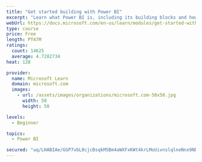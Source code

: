 ```yaml
---
title: "Get started building with Power BI"
excerpt: "Learn what Power BI is, including its building blocks and how they work together."
webUrl: https://docs.microsoft.com/en-us/learn/modules/get-started-with-power-bi/
type: course
price: Free
length: PT47M
ratings:
  count: 14625
  average: 4.7282734
heat: 128

provider:
  name: Microsoft Learn
  domain: microsoft.com
  images:
    - url: /assets/images/organizations/microsoft.com-50x50.jpg
      width: 50
      height: 50

levels:
  - Beginner

topics:
  - Power BI

secured: "uq/LHABIAe/GGP7vbL0cjcBsqkM5Bm4aWXFxKWt4krLMoUivnslqlneNnx9NDWwbRt6dxrp7+eDqwUdU//q6yvJ+LrwWo4LOc5iGXZnONqN76FbDeM0RoHrRyrOnZrCdJJZmsSnCQCGbYrmA/0QDs5UA6Tv5nIIoF/ObwcPtKX6bsCp116mXLxTS35Rc6dbOJa5r9cDATv/X9mnR8/xsxBgCYFmBsAX+U7c/gmXe9bDvuObTOJUJ1wwuKQIo1ym8lmIvHSyOLzYb9D/Pv/Sj9uGD6xqgcU5QWTPFAXgIwcTvTbukCzDJLyeHbbdjZ6IBS6I15zT9/b7k4vM70m8tlDQY7ElNM1ObXn63n2IuDOSg5fd4YDsREq2KVECqwnxO7AOsB5SkfANn2eueRGZgmg==;fNHIhQYqXsSwxEjtF/p9TQ=="
---
```


